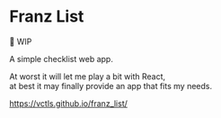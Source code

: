 # Franz List

🚧 WIP

A simple checklist web app.

At worst it will let me play a bit with React,  
at best it may finally provide an app that fits my needs.

https://vctls.github.io/franz_list/
